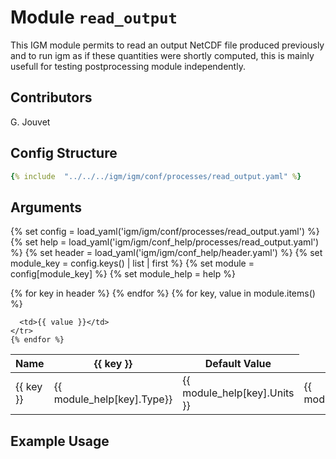 # Module `read_output`

This IGM module permits to read an output NetCDF file produced previously and to run igm as if these quantities were shortly computed, this is mainly usefull for testing postprocessing module independently.

## Contributors

G. Jouvet

## Config Structure  
~~~yaml
{% include  "../../../igm/igm/conf/processes/read_output.yaml" %}
~~~

## Arguments
{% set config = load_yaml('igm/igm/conf/processes/read_output.yaml') %}
{% set help = load_yaml('igm/igm/conf_help/processes/read_output.yaml') %}
{% set header = load_yaml('igm/igm/conf_help/header.yaml') %}
{% set module_key = config.keys() | list | first %}
{% set module = config[module_key] %}
{% set module_help = help %}

<table>
  <thead>
    <tr>
      <th>Name</th>
      {% for key in header %}
      <th>{{ key }}</th>
      {% endfor %}
      <th>Default Value</th>
    </tr>
  </thead>
  <tbody>
    {% for key, value in module.items() %}
    <tr>
      <td>{{ key }}</td>
      <td>{{ module_help[key].Type}}</td>
      <!-- <td>{{ module_help[key].Units}}</td> -->
      <td><span class="math">{{ module_help[key].Units }}</span></td>
      <td>{{ module_help[key].Description}}</td>

      <td>{{ value }}</td>
    </tr>
    {% endfor %}
  </tbody>
</table>

<script type="text/javascript">
  MathJax.Hub.Queue(["Typeset", MathJax.Hub]);
</script>

## Example Usage